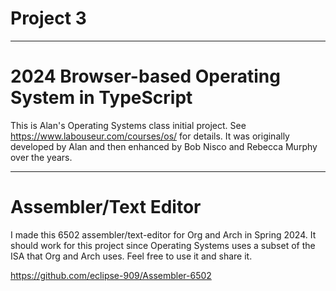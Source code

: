 # Project 3
___
2024 Browser-based Operating System in TypeScript
=================================================

This is Alan's Operating Systems class initial project.
See https://www.labouseur.com/courses/os/ for details.
It was originally developed by Alan and then enhanced by Bob Nisco and Rebecca Murphy over the years.
___
# Assembler/Text Editor
I made this 6502 assembler/text-editor for Org and Arch in Spring 2024.
It should work for this project since Operating Systems uses a subset of
the ISA that Org and Arch uses. Feel free to use it and share it.

https://github.com/eclipse-909/Assembler-6502